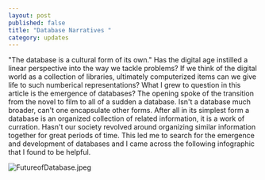```yaml
---
layout: post
published: false
title: "Database Narratives "
category: updates
---
```


"The database is a cultural form of its own." Has the digital age instilled a linear perspective into the way we tackle problems? If we think of the digital world as a collection of libraries, ultimately computerized items can we give life to such numberical representations? What I grew to question in this article is the emergence of databases? The opening spoke of the transition from the novel to film to all of a sudden a database. Isn't a database much broader, can't one encapsulate other forms. After all in its simplest form a database is an organized collection of related information, it is a work of curration. Hasn't our society revolved around organizing similar information together for great periods of time. This led me to search for the emergence and development of databases and I came across the following infographic that I found to be helpful. 

![FutureofDatabase.jpeg](/assets/FutureofDatabase.jpeg)


